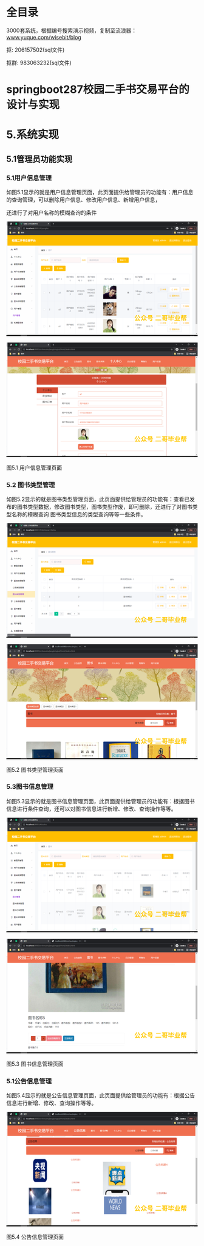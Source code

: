 # 全目录

3000套系统，根据编号搜索演示视频，复制至流浪器：www.yuque.com/wisebit/blog


<p>抠: 206157502(sql文件)</p>
<p>抠群: 983063232(sql文件)</p>


# springboot287校园二手书交易平台的设计与实现

# 5.系统实现
## 5.1管理员功能实现
### 5.1用户信息管理
如图5.1显示的就是用户信息管理页面，此页面提供给管理员的功能有：用户信息的查询管理，可以删除用户信息、修改用户信息、新增用户信息，

还进行了对用户名称的模糊查询的条件

![](/md/blog.007.png)

![](/md/blog.008.png)

图5.1 用户信息管理页面
### 5.2 图书类型管理
如图5.2显示的就是图书类型管理页面，此页面提供给管理员的功能有：查看已发布的图书类型数据，修改图书类型，图书类型作废，即可删除，还进行了对图书类型名称的模糊查询 图书类型信息的类型查询等等一些条件。

![](/md/blog.009.png)

![](/md/blog.010.png)


图5.2 图书类型管理页面
### 5.3图书信息管理
如图5.3显示的就是图书信息管理页面，此页面提供给管理员的功能有：根据图书信息进行条件查询，还可以对图书信息进行新增、修改、查询操作等等。

![](/md/blog.011.png)

![](/md/blog.012.png)


图5.3 图书信息管理页面
### 5.1公告信息管理
如图5.4显示的就是公告信息管理页面，此页面提供给管理员的功能有：根据公告信息进行新增、修改、查询操作等等。

![](/md/blog.013.png)


图5.4 公告信息管理页面









